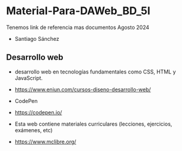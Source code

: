 # Material-Para-DAWeb_BD_5I
Tenemos link de referencia mas documentos Agosto 2024
- Santiago Sánchez
## Desarrollo web
- desarrollo web en tecnologías fundamentales como CSS, HTML y JavaScript.
- https://www.eniun.com/cursos-diseno-desarrollo-web/

- CodePen
- https://codepen.io/

- Esta web contiene materiales curriculares (lecciones, ejercicios, exámenes, etc)
- https://www.mclibre.org/
